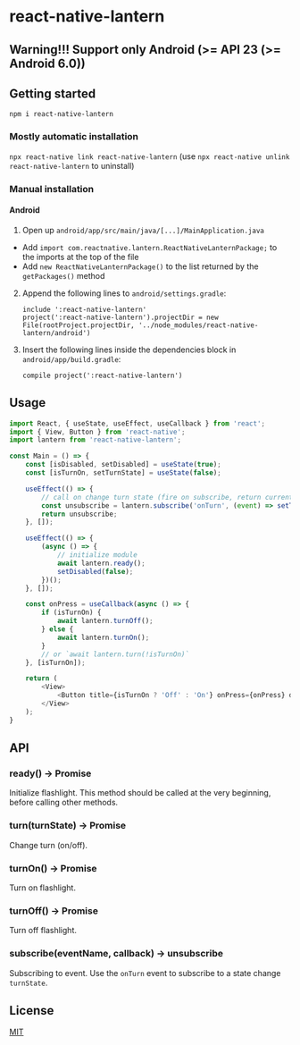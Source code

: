 
# react-native-lantern

## Warning!!! Support only Android (>= API 23 (>= Android 6.0))

## Getting started

`npm i react-native-lantern`

### Mostly automatic installation

`npx react-native link react-native-lantern` (use `npx react-native unlink react-native-lantern` to uninstall)

### Manual installation


#### Android

1. Open up `android/app/src/main/java/[...]/MainApplication.java`
  - Add `import com.reactnative.lantern.ReactNativeLanternPackage;` to the imports at the top of the file
  - Add `new ReactNativeLanternPackage()` to the list returned by the `getPackages()` method
2. Append the following lines to `android/settings.gradle`:
      ```
      include ':react-native-lantern'
      project(':react-native-lantern').projectDir = new File(rootProject.projectDir, '../node_modules/react-native-lantern/android')
      ```
3. Insert the following lines inside the dependencies block in `android/app/build.gradle`:
      ```
      compile project(':react-native-lantern')
      ```


## Usage
```javascript
import React, { useState, useEffect, useCallback } from 'react';
import { View, Button } from 'react-native';
import lantern from 'react-native-lantern';

const Main = () => {
    const [isDisabled, setDisabled] = useState(true);
    const [isTurnOn, setTurnState] = useState(false);

    useEffect(() => {
        // call on change turn state (fire on subscribe, return current turn state)
        const unsubscribe = lantern.subscribe('onTurn', (event) => setTurnState(event.value));
        return unsubscribe;
    }, []);

    useEffect(() => {
        (async () => {
            // initialize module
            await lantern.ready();
            setDisabled(false);
        })();
    }, []);

    const onPress = useCallback(async () => {
        if (isTurnOn) {
            await lantern.turnOff();
        } else {
            await lantern.turnOn();
        }
        // or `await lantern.turn(!isTurnOn)`
    }, [isTurnOn]);

    return (
        <View>
            <Button title={isTurnOn ? 'Off' : 'On'} onPress={onPress} disabled={isDisabled} />
        </View>
    );
}
```

## API

### ready() -> Promise<void>

  Initialize flashlight. This method should be called at the very beginning, before calling other methods.

### turn(<Boolean>turnState) -> Promise<void>

  Change turn (on/off).

### turnOn() -> Promise<void>

  Turn on flashlight.

### turnOff() -> Promise<void>

  Turn off flashlight.

### subscribe(<String>eventName, <Function>callback) -> <Function>unsubscribe

  Subscribing to event. Use the `onTurn` event to subscribe to a state change `turnState`.

## License

  [MIT](LICENSE.md)
